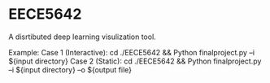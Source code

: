 # EECE5642

A disrtibuted deep learning visulization tool.

Example:
Case 1 (Interactive):
  cd ./EECE5642 && Python finalproject.py –i ${input directory}
Case 2 (Static):
  cd ./EECE5642 && Python finalproject.py –i ${input directory} –o ${output file}
